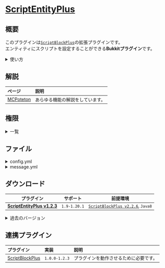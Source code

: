 [ScriptEntityPlus](https://github.com/yuttyann/ScriptEntityPlus)
==========

概要
-----------
このプラグインは[`ScriptBlockPlus`](#連携プラグイン)の拡張プラグインです。  
エンティティにスクリプトを設定することができる**Bukkitプラグイン**です。  
<details>
<summary>使い方</summary>

### ツールのモード
ツールをメインハンドに所持した状態で左クリック行うことでモードを切り替えることができます。  

**`NORMAL MODE`**  
エンティティをクリックした際に実行されるスクリプトを設定することができます。  

**`DEATH MODE`**  
エンティティが死亡した際に実行されるスクリプトを設定することができます。 

### チャットのイベント
色付きのテキストにカーソルを合わせる、クリックを行うことで情報の表示や実行をすることができます。  
  
**スクリプトの選択 `[MAINHAND+SHIFT+LEFT_CLICK]`**  
緑色のテキストをクリックすることで、エンティティに設定したいスクリプトを選択することができます。  
![ScriptTypes](https://github.com/yuttyann/FileArchive/blob/main/ScriptEntityPlus/image/ScriptTypes.png?raw=true)  

**設定されているスクリプトの表示 `[OFFHAND+RIGHT_CLICK]`**  
緑色のテキストをクリックすることで、スクリプトを実行するコマンドがチャットに設定されます。  
![Scripts](https://github.com/yuttyann/FileArchive/blob/main/ScriptEntityPlus/image/Scripts.png?raw=true)  

**エンティティの設定 `[OFFHAND+SHIFT+RIGHT_CLICK]`**  
橙色の`[...]`で囲まれたテキストをクリックすることで、設定の`有効`、`無効`、`表示`を行うことができます。  
また、水色のテキストにカーソルを合わせることで設定の説明が表示されます。  
![EntitySettings](https://github.com/yuttyann/FileArchive/blob/main/ScriptEntityPlus/image/EntitySettings.png?raw=true)  

### 設定の削除
ScriptBlockPlusのスクリプトの種類と座標をエンティティのUUIDを元に保存しているため、  
UUIDの変更(例: 額縁のアイテムを変更等)があった場合設定ファイルが残存し続けてしまうので注意してください。  
また、エンティティのスクリプトを削除しても設定元のスクリプトには影響はありません。  
**ファイルのパス：** 設定の保存先は`plugins/ScriptBlockPlus/json/entityscript/....`です。  
**ファイルの削除：** ツールでの削除またはプレイヤー以外が死亡した場合に設定ファイルが削除されます。  
</details>

解説
-----------
| ページ | 説明 |
|:---|:---|
| [MCPoteton](https://mcpoteton.com/mcpl-scriptentityplus) | あらゆる機能の解説をしています。 |

権限
-----------
<details>
<summary>一覧</summary>

| 権限 | 説明 |
|:---|:---|
| scriptentityplus.tool.scriptconnection | `Script Connection`を利用するために必要です。 |
</details>

ファイル
-----------
<details>
<summary>config.yml</summary>

```yaml
# ScriptEntityPlus v1.2.3 Config #


## ===== 開発者向け ===== ##
# 基本的に開発者以外は設定を変更しないでください。
# オプションの正確なクラスパスを指定してください。
# オプション内で取得する座標をエンティティの座標へ書き換える機能です。
FilterOptions:
- 'com.github.yuttyann.scriptblockplus.script.option.chat.Command'
- 'com.github.yuttyann.scriptblockplus.script.option.chat.Console'
- 'com.github.yuttyann.scriptblockplus.script.option.chat.BypassOP'
- 'com.github.yuttyann.scriptblockplus.script.option.vault.BypassPerm'
- 'com.github.yuttyann.scriptblockplus.script.option.vault.BypassGroup'
- 'com.github.yuttyann.scriptblockplus.script.option.other.PlaySound'
```
</details>

<details>
<summary>message.yml</summary>

```yaml
# ScriptEntityPlus v1.2.3 Message #
# Author: yuttyann44581


# &(code) : カラーコード(以降の項目全て対象)

## ===== ScriptConnection ===== ##
# プレースホルダはありません
ScriptConnection:
- '&aこのツールは、エンティティに対するスクリプトの操作をサポートします。'
- '&d---------- [ メインハンド ] ----------'
- '&6左クリック: &eツールのモードを変更します。'
- '&6右クリック: &eエンティティにスクリプトを設定します。'
- '&6シフト+左クリック: &e指定したスクリプトを選択します。'
- '&6シフト+右クリック: &eエンティティのスクリプトを削除します。'
- '&d---------- [ オフハンド ] ----------'
- '&6右クリック: &eエンティティに設定されているスクリプトを表示します。'
- '&6シフト+右クリック: &eエンティティの設定を表示します。'

# |~, \n : 改行(以降の項目全て対象)

## ===== Messages ===== ##
# プレースホルダはありません
InvincibleTextMessage: '&bエンティティへのダメージを無効化する設定'
ProjectileTextMessage: '&b発射物によってスクリプトを実行する設定'

# %name%  : 設定の名前
# %value% : 設定の値
SettingValueMessage: '&a設定"&b&l%name%&r&a"の値は"&e%value%&a"に変更されました。'
SettingViewMessage: '&d設定"&b&l%name%&r&d"の値は"&e%value%&d"です。'

# %scriptkey% : スクリプトキー
ScriptSelectMessage: '&aスクリプト"%scriptkey%"を指定しました。'

# %toolmode%   : ツールのモード
# %entitytype% : エンティティの種類
ScriptSettingEntityMessage: '&aエンティティ"%entitytype%"に"%toolmode%"のスクリプトを設定しました。'
ScriptRemoveEntityMessage: '&cエンティティ"%entitytype%"のスクリプトを削除しました。'
```
</details>

ダウンロード
-----------
| プラグイン | サポート | 前提環境 |
|:---:|:---:|:---:|
| [**ScriptEntityPlus v1.2.3**](https://github.com/yuttyann/FileArchive/raw/main/ScriptEntityPlus/jar/1.2.3/ScriptEntityPlus%20v1.2.3.jar) | `1.9-1.20.1` | [`ScriptBlockPlus v2.2.6`](#連携プラグイン), `Java8` |

<details>
<summary>過去のバージョン</summary>

| プラグイン | サポート | 前提環境 |
|:---:|:---:|:---:|
| [ScriptEntityPlus v1.2.2](https://github.com/yuttyann/FileArchive/raw/main/ScriptEntityPlus/jar/1.2.2/ScriptEntityPlus%20v1.2.2.jar) | `1.9-1.19.2` | [`ScriptBlockPlus v2.2.1`](#連携プラグイン), `Java8` |
| [ScriptEntityPlus v1.2.1](https://github.com/yuttyann/FileArchive/raw/main/ScriptEntityPlus/jar/1.2.1/ScriptEntityPlus%20v1.2.1.jar) | `1.9-1.18` | [`ScriptBlockPlus v2.2.1`](#連携プラグイン), `Java8` |
| [ScriptEntityPlus v1.2.0](https://github.com/yuttyann/FileArchive/raw/main/ScriptEntityPlus/jar/1.2.0/ScriptEntityPlus%20v1.2.0.jar) | `1.9-1.18` | [`ScriptBlockPlus v2.2.0`](#連携プラグイン), `Java8` |
| [ScriptEntityPlus v1.1.9](https://github.com/yuttyann/FileArchive/raw/main/ScriptEntityPlus/jar/1.1.9/ScriptEntityPlus%20v1.1.9.jar) | `1.9-1.17.1` | [`ScriptBlockPlus v2.1.8`](#連携プラグイン), `Java8` |
| [ScriptEntityPlus v1.1.8](https://github.com/yuttyann/FileArchive/raw/main/ScriptEntityPlus/jar/1.1.8/ScriptEntityPlus%20v1.1.8.jar) | `1.9-1.17.1` | [`ScriptBlockPlus v2.1.7`](#連携プラグイン), `Java8` |
| [ScriptEntityPlus v1.1.7](https://github.com/yuttyann/FileArchive/raw/main/ScriptEntityPlus/jar/1.1.7/ScriptEntityPlus%20v1.1.7.jar) | `1.9-1.17.1` | [`ScriptBlockPlus v2.1.6`](#連携プラグイン), `Java8` |
| [ScriptEntityPlus v1.1.6](https://github.com/yuttyann/FileArchive/raw/main/ScriptEntityPlus/jar/1.1.6/ScriptEntityPlus%20v1.1.6.jar) | `1.9-1.16.5` | [`ScriptBlockPlus v2.1.4`](#連携プラグイン), `Java8` |
| [ScriptEntityPlus v1.1.5](https://github.com/yuttyann/FileArchive/raw/main/ScriptEntityPlus/jar/1.1.5/ScriptEntityPlus%20v1.1.5.jar) | `1.9-1.16.5` | [`ScriptBlockPlus v2.1.3`](#連携プラグイン), `Java8` |
| [ScriptEntityPlus v1.1.4](https://github.com/yuttyann/FileArchive/raw/main/ScriptEntityPlus/jar/1.1.4/ScriptEntityPlus%20v1.1.4.jar) | `1.9-1.16.5` | [`ScriptBlockPlus v2.1.2`](#連携プラグイン), `Java8` |
| [ScriptEntityPlus v1.1.3](https://github.com/yuttyann/FileArchive/raw/main/ScriptEntityPlus/jar/1.1.3/ScriptEntityPlus%20v1.1.3.jar) | `1.9-1.16.5` | [`ScriptBlockPlus v2.1.0`](#連携プラグイン), `Java8` |
| [ScriptEntityPlus v1.1.2](https://github.com/yuttyann/FileArchive/raw/main/ScriptEntityPlus/jar/1.1.2/ScriptEntityPlus%20v1.1.2.jar) | `1.9-1.16.5` | [`ScriptBlockPlus v2.0.9`](#連携プラグイン), `Java8` |
| [ScriptEntityPlus v1.1.1](https://github.com/yuttyann/FileArchive/raw/main/ScriptEntityPlus/jar/1.1.1/ScriptEntityPlus%20v1.1.1.jar) | `1.9-1.16.5` | [`ScriptBlockPlus v2.0.8`](#連携プラグイン), `Java8` |
| [ScriptEntityPlus v1.1.0](https://github.com/yuttyann/FileArchive/raw/main/ScriptEntityPlus/jar/1.1.0/ScriptEntityPlus%20v1.1.0.jar) | `1.9-1.16.5` | [`ScriptBlockPlus v2.0.7`](#連携プラグイン), `Java8` |
| [ScriptEntityPlus v1.0.9](https://github.com/yuttyann/FileArchive/raw/main/ScriptEntityPlus/jar/1.0.9/ScriptEntityPlus%20v1.0.9.jar) | `1.9-1.16.5` | [`ScriptBlockPlus v2.0.5`](#連携プラグイン), `Java8` |
| [ScriptEntityPlus v1.0.8](https://github.com/yuttyann/FileArchive/raw/main/ScriptEntityPlus/jar/1.0.8/ScriptEntityPlus%20v1.0.8.jar) | `1.9-1.16.5` | [`ScriptBlockPlus v2.0.4`](#連携プラグイン), `Java8` |
| [ScriptEntityPlus v1.0.7](https://github.com/yuttyann/FileArchive/raw/main/ScriptEntityPlus/jar/1.0.7/ScriptEntityPlus%20v1.0.7.jar) | `1.9-1.16.5` | [`ScriptBlockPlus v2.0.3`](#連携プラグイン), `Java8` |
| [ScriptEntityPlus v1.0.6](https://github.com/yuttyann/FileArchive/raw/main/ScriptEntityPlus/jar/1.0.6/ScriptEntityPlus%20v1.0.6.jar) | `1.9-1.16.5` | [`ScriptBlockPlus v2.0.2`](#連携プラグイン), `Java8` |
| [ScriptEntityPlus v1.0.5](https://github.com/yuttyann/FileArchive/raw/main/ScriptEntityPlus/jar/1.0.5/ScriptEntityPlus%20v1.0.5.jar) | `1.9-1.16.5` | [`ScriptBlockPlus v2.0.1`](#連携プラグイン), `Java8` |
| [ScriptEntityPlus v1.0.4](https://github.com/yuttyann/FileArchive/raw/main/ScriptEntityPlus/jar/1.0.4/ScriptEntityPlus%20v1.0.4.jar) | `1.9-1.16.2` | [`ScriptBlockPlus v2.0.0`](#連携プラグイン), `Java8` |
| [ScriptEntityPlus v1.0.3](https://github.com/yuttyann/FileArchive/raw/main/ScriptEntityPlus/jar/1.0.3/ScriptEntityPlus%20v1.0.3.jar) | `1.9-1.15.2` | [`ScriptBlockPlus v1.9.3`](#連携プラグイン), `Java8` |
| [ScriptEntityPlus v1.0.2](https://github.com/yuttyann/FileArchive/raw/main/ScriptEntityPlus/jar/1.0.2/ScriptEntityPlus%20v1.0.2.jar) | `1.9-1.15.2` | [`ScriptBlockPlus v1.9.3`](#連携プラグイン), `Java8` |
| [ScriptEntityPlus v1.0.1](https://github.com/yuttyann/FileArchive/raw/main/ScriptEntityPlus/jar/1.0.1/ScriptEntityPlus%20v1.0.1.jar) | `1.9-1.15.2` | [`ScriptBlockPlus v1.9.3`](#連携プラグイン), `Java8` |
| [ScriptEntityPlus v1.0.0](https://github.com/yuttyann/FileArchive/raw/main/ScriptEntityPlus/jar/1.0.0/ScriptEntityPlus%20v1.0.0.jar) | `1.9-1.15.2` | [`ScriptBlockPlus v1.9.3`](#連携プラグイン), `Java8` |
</details>

連携プラグイン
-----------
| プラグイン | 実装 | 説明 |
|:---|:---|:---|
| [ScriptBlockPlus](https://github.com/yuttyann/FileArchive/tree/main/ScriptBlockPlus) | `1.0.0-1.2.3` | プラグインを動作させるために必要です。 |
